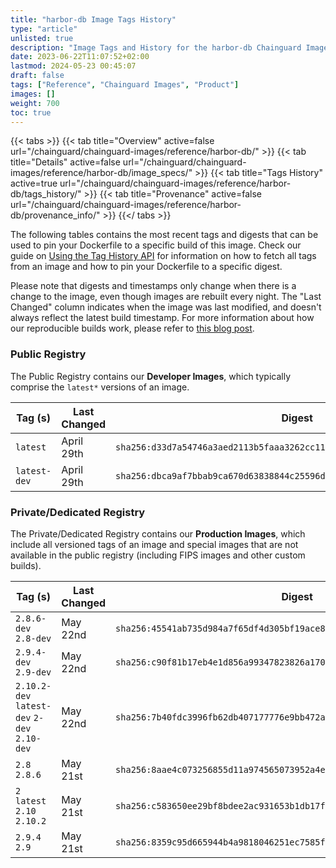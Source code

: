 ```yaml
---
title: "harbor-db Image Tags History"
type: "article"
unlisted: true
description: "Image Tags and History for the harbor-db Chainguard Image"
date: 2023-06-22T11:07:52+02:00
lastmod: 2024-05-23 00:45:07
draft: false
tags: ["Reference", "Chainguard Images", "Product"]
images: []
weight: 700
toc: true
---
```


{{< tabs >}}
{{< tab title="Overview" active=false url="/chainguard/chainguard-images/reference/harbor-db/" >}}
{{< tab title="Details" active=false url="/chainguard/chainguard-images/reference/harbor-db/image_specs/" >}}
{{< tab title="Tags History" active=true url="/chainguard/chainguard-images/reference/harbor-db/tags_history/" >}}
{{< tab title="Provenance" active=false url="/chainguard/chainguard-images/reference/harbor-db/provenance_info/" >}}
{{</ tabs >}}

The following tables contains the most recent tags and digests that can be used to pin your Dockerfile to a specific build of this image. Check our guide on [Using the Tag History API](/chainguard/chainguard-images/using-the-tag-history-api/) for information on how to fetch all tags from an image and how to pin your Dockerfile to a specific digest.

Please note that digests and timestamps only change when there is a change to the image, even though images are rebuilt every night. The "Last Changed" column indicates when the image was last modified, and doesn't always reflect the latest build timestamp. For more information about how our reproducible builds work, please refer to [this blog post](https://www.chainguard.dev/unchained/reproducing-chainguards-reproducible-image-builds).

### Public Registry
The Public Registry contains our **Developer Images**, which typically comprise the `latest*` versions of an image.

| Tag (s)       | Last Changed | Digest                                                                    |
|---------------|--------------|---------------------------------------------------------------------------|
|  `latest`     | April 29th   | `sha256:d33d7a54746a3aed2113b5faaa3262cc1115b64b8cfa8fbcb7fc0266572d80f4` |
|  `latest-dev` | April 29th   | `sha256:dbca9af7bbab9ca670d63838844c25596d959ea395377b23b66dc0816c0f5d09` |


### Private/Dedicated Registry
The Private/Dedicated Registry contains our **Production Images**, which include all versioned tags of an image and special images that are not available in the public registry (including FIPS images and other custom builds).

| Tag (s)                                       | Last Changed | Digest                                                                    |
|-----------------------------------------------|--------------|---------------------------------------------------------------------------|
|  `2.8.6-dev` `2.8-dev`                        | May 22nd     | `sha256:45541ab735d984a7f65df4d305bf19ace8686a10b345a7248172fdb28fddda33` |
|  `2.9.4-dev` `2.9-dev`                        | May 22nd     | `sha256:c90f81b17eb4e1d856a99347823826a170174975a28d03fbf35ec60f6ac7a59c` |
|  `2.10.2-dev` `latest-dev` `2-dev` `2.10-dev` | May 22nd     | `sha256:7b40fdc3996fb62db407177776e9bb472a8c094ccd1d1c8bfc597d4d86dc2643` |
|  `2.8` `2.8.6`                                | May 21st     | `sha256:8aae4c073256855d11a974565073952a4e9db0801b508430ef966eaa2111c55f` |
|  `2` `latest` `2.10` `2.10.2`                 | May 21st     | `sha256:c583650ee29bf8bdee2ac931653b1db17f7d7aa8b742b8790e986f554bb4b6f5` |
|  `2.9.4` `2.9`                                | May 21st     | `sha256:8359c95d665944b4a9818046251ec7585fb5905ffc260e9c6e6d9756efa7b76c` |

